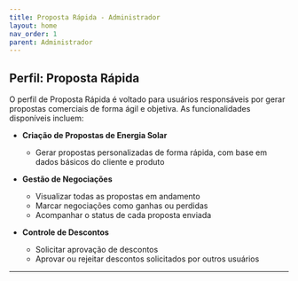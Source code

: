 ```yaml
---
title: Proposta Rápida - Administrador
layout: home
nav_order: 1
parent: Administrador
---
```

## Perfil: Proposta Rápida

O perfil de Proposta Rápida é voltado para usuários responsáveis por gerar propostas comerciais de forma ágil e objetiva. As funcionalidades disponíveis incluem:

- **Criação de Propostas de Energia Solar**  
  - Gerar propostas personalizadas de forma rápida, com base em dados básicos do cliente e produto

- **Gestão de Negociações**  
  - Visualizar todas as propostas em andamento  
  - Marcar negociações como ganhas ou perdidas  
  - Acompanhar o status de cada proposta enviada

- **Controle de Descontos**  
  - Solicitar aprovação de descontos  
  - Aprovar ou rejeitar descontos solicitados por outros usuários

---

